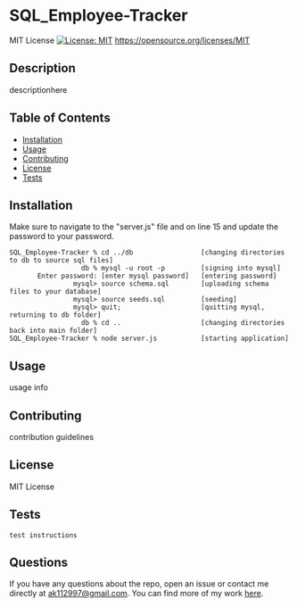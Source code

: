 # SQL_Employee-Tracker
  MIT License
[![License: MIT](https://img.shields.io/badge/License-MIT-yellow.svg)](https://opensource.org/licenses/MIT)
https://opensource.org/licenses/MIT

  ## Description

  descriptionhere

  ## Table of Contents

  - [Installation](#installation)
  - [Usage](#usage)
  - [Contributing](#contributing)
  - [License](#license)
  - [Tests](#tests)

  ## Installation
  Make sure to navigate to the "server.js" file and on line 15 and update the password to your password.
  ```
  SQL_Employee-Tracker % cd ../db                 [changing directories to db to source sql files]
                    db % mysql -u root -p         [signing into mysql]
         Enter password: [enter mysql password]   [entering password]
                  mysql> source schema.sql        [uploading schema files to your database]
                  mysql> source seeds.sql         [seeding]
                  mysql> quit;                    [quitting mysql, returning to db folder]
                    db % cd ..                    [changing directories back into main folder]
  SQL_Employee-Tracker % node server.js           [starting application]
  ```
  ## Usage

  usage info

  ## Contributing

  contribution guidelines

  ## License
  
  MIT License

  ## Tests
  ```
  test instructions
  ```
  ## Questions

  If you have any questions about the repo, open an issue or contact me directly at ak112997@gmail.com. You can find more of my work [here](https://github.com/hak9292).
